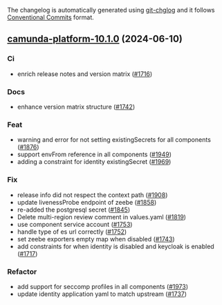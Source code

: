 The changelog is automatically generated using [git-chglog](https://github.com/git-chglog/git-chglog)
and it follows [Conventional Commits](https://www.conventionalcommits.org/en/v1.0.0/) format.


<a name="camunda-platform-10.1.0"></a>
## [camunda-platform-10.1.0](https://github.com/camunda/camunda-platform-helm/compare/camunda-platform-10.0.4...camunda-platform-10.1.0) (2024-06-10)

### Ci

* enrich release notes and version matrix ([#1716](https://github.com/camunda/camunda-platform-helm/issues/1716))

### Docs

* enhance version matrix structure ([#1742](https://github.com/camunda/camunda-platform-helm/issues/1742))

### Feat

* warning and error for not setting existingSecrets for all components ([#1876](https://github.com/camunda/camunda-platform-helm/issues/1876))
* support envFrom reference in all components ([#1949](https://github.com/camunda/camunda-platform-helm/issues/1949))
* adding a constraint for identity existingSecret ([#1969](https://github.com/camunda/camunda-platform-helm/issues/1969))

### Fix

* release info did not respect the context path ([#1908](https://github.com/camunda/camunda-platform-helm/issues/1908))
* update livenessProbe endpoint of zeebe ([#1858](https://github.com/camunda/camunda-platform-helm/issues/1858))
* re-added the postgresql secret ([#1845](https://github.com/camunda/camunda-platform-helm/issues/1845))
* Delete multi-region review comment in values.yaml ([#1819](https://github.com/camunda/camunda-platform-helm/issues/1819))
* use component service account ([#1753](https://github.com/camunda/camunda-platform-helm/issues/1753))
* handle type of es url correctly ([#1752](https://github.com/camunda/camunda-platform-helm/issues/1752))
* set zeebe exporters empty map when disabled ([#1743](https://github.com/camunda/camunda-platform-helm/issues/1743))
* add constraints for when identity is disabled and keycloak is enabled ([#1717](https://github.com/camunda/camunda-platform-helm/issues/1717))

### Refactor

* add support for seccomp profiles in all components ([#1973](https://github.com/camunda/camunda-platform-helm/issues/1973))
* update identity application yaml to match upstream ([#1737](https://github.com/camunda/camunda-platform-helm/issues/1737))

